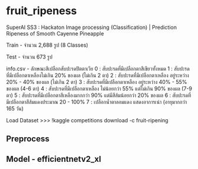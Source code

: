 # fruit_ripeness
SuperAI SS3 : Hackaton Image processing (Classification) | Prediction Ripeness of Smooth Cayenne Pineapple 

Train - จำนวน 2,688 รูป (8 Classes)

Test - จำนวน 673 รูป

info.csv - ลักษณะสีเปลือกสับปะรดปัตตาเวีย
0 : สับปะรดที่มีเปลือกตาสีเขียวทั้งหมด
1 : สับปะรดที่มีเปลือกตาเหลืองไม่เกิน 20% ของผล (ไม่เกิน 2 ตา)
2 : สับปะรดที่มีเปลือกตาเหลือง อยู่ระหว่าง 20% - 40% ของผล (ไม่เกิน 2 ตา)
3 : สับปะรดที่มีเปลือกตาเหลือง อยู่ระหว่าง 40% - 55% ของผล (4-6 ตา)
4 : สับปะรดที่มีเปลือกตาเหลือง ไม่น้อยกว่า 55% แต่ไม่เกิน 90% ของผล (7-9 ตา)
5 : สับปะรดที่มีเปลือกตาสีเหลืองมากกว่า 90% แต่มีสีส้มน้อยกว่า 20% ของผล
6 : สับปะรดที่มีเปลือกตาสีส้มแดงประมาณ 20 - 100%
7 : เปลือกน้ำตาลอมแดง แสดงอาการเน่า (อายุมากกว่า 165 วัน)

Load Dataset >>> !kaggle competitions download -c fruit-ripening

## Preprocess

## Model - efficientnetv2_xl

